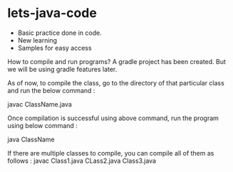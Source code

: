 # lets-java-code
- Basic practice done in code.
- New learning 
- Samples for easy access

How to compile and run programs?
A gradle project has been created. But we will be using gradle features later.

As of now, to compile the class, go to the directory of that particular class and run the below command :

javac ClassName.java

Once compilation is successful using above command, run the program using below command :

java ClassName

If there are multiple classes to compile, you can compile all of them as follows :
javac Class1.java CLass2.java Class3.java